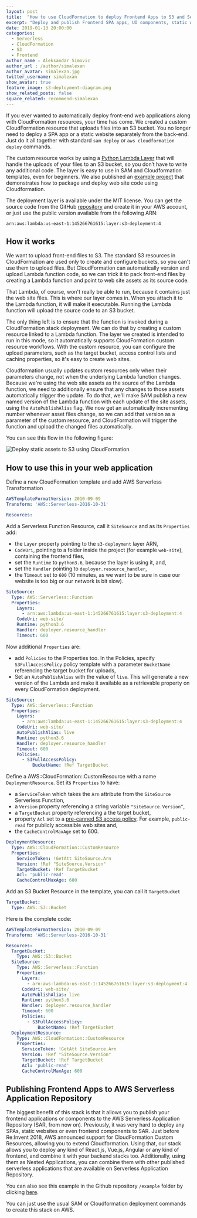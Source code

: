 ```yaml
---
layout: post
title:  "How to use CloudFormation to deploy Frontend Apps to S3 and Serverless Application Repository"
excerpt: "Deploy and publish Frontend SPA apps, UI components, static websites and MicroFrontends to S3 and Serverless Application Repository using CloudFormation"
date: 2019-01-13 20:00:00
categories: 
  - Serverless
  - CloudFormation
  - S3
  - Frontend
author_name : Aleksandar Simovic
author_url : /author/simalexan
author_avatar: simalexan.jpg
twitter_username: simalexan
show_avatar: true
feature_image: s3-deployment-diagram.png
show_related_posts: false
square_related: recommend-simalexan
---
```


If you ever wanted to automatically deploy front-end web applications along with CloudFormation resources, your time has come. We created a custom CloudFormation resource that uploads files into an S3 bucket. You no longer need to deploy a SPA app or a static website separately from the back-end. Just do it all together with standard `sam deploy` or `aws cloudformation deploy` commands.

The custom resource works by using a [Python Lambda Layer](https://github.com/serverlesspub/cloudformation-deploy-to-s3) that will handle the uploads of your files to an S3 bucket, so you don’t have to write any additional code. The layer is easy to use in SAM and Cloudformation templates, even for beginners. We also published an [example project](https://github.com/serverlesspub/cloudformation-deploy-to-s3/blob/master/example) that demonstrates how to package and deploy web site code using Cloudformation.

The deployment layer is available under the MIT license. You can get the source code from the GitHub [repository](https://github.com/serverlesspub/cloudformation-deploy-to-s3) and create it in your AWS account, or just use the public version available from the following ARN:

`arn:aws:lambda:us-east-1:145266761615:layer:s3-deployment:4`

## How it works

We want to upload front-end files to S3. The standard S3 resources in CloudFormation are used only to create and configure buckets, so you can't use them to upload files. But CloudFormation can automatically version and upload Lambda function code, so we can trick it to pack front-end files by creating a Lambda function and point to web site assets as its source code. 

That Lambda, of course, won't really be able to run, because it contains just the web site files. This is where our layer comes in. When you attach it to the Lambda function, it will make it executable. Running the Lambda function will upload the source code to an S3 bucket.  

The only thing left is to ensure that the function is invoked during a CloudFormation stack deployment. We can do that by creating a custom resource linked to a Lambda function. The layer we created is intended to run in this mode, so it automatically supports CloudFormation custom resource workflows.
With the custom resource, you can configure the upload parameters, such as the target bucket, access control lists and caching properties, so it's easy to create web sites. 

Cloudformation usually updates custom resources only when their parameters change, not when the underlying Lambda function changes. Because we're using the web site assets as the source of the Lambda function, we need to additionally ensure that any changes to those assets automatically trigger the update. To do that, we'll make SAM publish a new named version of the Lambda function with each update of the site assets, using the `AutoPublishAlias` flag. We now get an automatically incrementing number whenever asset files change, so we can add that version as a parameter of the custom resource, and CloudFormation will trigger the function and upload the changed files automatically.

You can see this flow in the following figure:

![Deploy static assets to S3 using CloudFormation](/img/s3-deployment-diagram.png)

## How to use this in your web application

Define a new CloudFormation template and add AWS Serverless Transformation

```yml
AWSTemplateFormatVersion: 2010-09-09
Transform: 'AWS::Serverless-2016-10-31'

Resources:
```

Add a Serverless Function Resource, call it `SiteSource` and as its `Properties` add:

- the `Layer` property pointing to the `s3-deployment` layer ARN,
- `CodeUri`, pointing to a folder inside the project (for example `web-site`), containing the frontend files,
- set the `Runtime` to `python3.6`, because the layer is using it, and,
- set the `Handler` pointing to `deployer.resource_handler`,
- the `Timeout` set to `600` (10 minutes, as we want to be sure in case our website is too big or our network is bit slow).

```yml
SiteSource:
  Type: AWS::Serverless::Function
  Properties:
    Layers:
      - arn:aws:lambda:us-east-1:145266761615:layer:s3-deployment:4
    CodeUri: web-site/
    Runtime: python3.6
    Handler: deployer.resource_handler
    Timeout: 600
```

Now additional `Properties` are:

- add `Policies` to the Properties too. In the Policies, specify `S3FullAccessPolicy` policy template with a parameter `BucketName` referencing the target bucket for uploads,
- Set an `AutoPublishAlias` with the value of `live`. This will generate a new version of the Lambda and make it available as a retrievable property on every CloudFormation deployment.

```yml
SiteSource:
  Type: AWS::Serverless::Function
  Properties:
    Layers:
      - arn:aws:lambda:us-east-1:145266761615:layer:s3-deployment:4
    CodeUri: web-site/
    AutoPublishAlias: live
    Runtime: python3.6 
    Handler: deployer.resource_handler
    Timeout: 600
    Policies:
      - S3FullAccessPolicy:
          BucketName: !Ref TargetBucket
```

Define a AWS::CloudFormation::CustomResource with a name `DeploymentResource`. Set its `Properties` to have:

- a `ServiceToken` which takes the `Arn` attribute from the `SiteSource` Serverless Function,
- a `Version` property referencing a string variable `"SiteSource.Version”`,
- a `TargetBucket` property referencing a the target bucket,
- property `Acl` set to a [pre-canned S3 access policy](https://docs.aws.amazon.com/AmazonS3/latest/dev/acl-overview.html#canned-acl). For example, `public-read` for publicly accessible web sites and,
- the `CacheControlMaxAge` set to 600.

```yml
DeploymentResource:
  Type: AWS::CloudFormation::CustomResource
  Properties:
    ServiceToken: !GetAtt SiteSource.Arn
    Version: !Ref "SiteSource.Version"
    TargetBucket: !Ref TargetBucket
    Acl: 'public-read'
    CacheControlMaxAge: 600
```

Add an S3 Bucket Resource in the template, you can call it `TargetBucket`

```yml
TargetBucket:
  Type: AWS::S3::Bucket
```

Here is the complete code:

```yml
AWSTemplateFormatVersion: 2010-09-09
Transform: 'AWS::Serverless-2016-10-31'

Resources:
  TargetBucket:
    Type: AWS::S3::Bucket
  SiteSource:
    Type: AWS::Serverless::Function
    Properties:
      Layers:
        - arn:aws:lambda:us-east-1:145266761615:layer:s3-deployment:4
      CodeUri: web-site/
      AutoPublishAlias: live
      Runtime: python3.6 
      Handler: deployer.resource_handler
      Timeout: 600
      Policies:
        - S3FullAccessPolicy:
            BucketName: !Ref TargetBucket
  DeploymentResource:
    Type: AWS::CloudFormation::CustomResource
    Properties:
      ServiceToken: !GetAtt SiteSource.Arn
      Version: !Ref "SiteSource.Version"
      TargetBucket: !Ref TargetBucket
      Acl: 'public-read'
      CacheControlMaxAge: 600
```

## Publishing Frontend Apps to AWS Serverless Application Repository

The biggest benefit of this stack is that it allows you to publish your frontend applications or components to the AWS Serverless Application Repository (SAR, from now on). Previously, it was very hard to deploy any SPAs, static websites or even frontend components to SAR. Just before Re:Invent 2018, AWS announced support for CloudFormation Custom Resources, allowing you to extend Cloudformation. Using that, our stack allows you to deploy any kind of React.js, Vue.js, Angular or any kind of frontend, and combine it with your backend stacks too. Additionally, using them as Nested Applications, you can combine them with other published serverless applications that are available on Serverless Application Repository.

You can also see this example in the Github repository `/example` folder by clicking [here](https://github.com/serverlesspub/cloudformation-deploy-to-s3/blob/master/example).

You can just use the usual SAM or Cloudformation deployment commands to create this stack on AWS.
